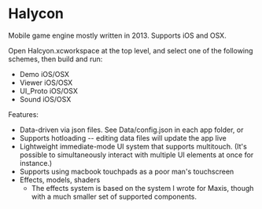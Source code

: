 Halycon
=======

Mobile game engine mostly written in 2013. Supports iOS and OSX.

Open Halcyon.xcworkspace at the top level, and select one of the following
schemes, then build and run:

- Demo iOS/OSX
- Viewer iOS/OSX
- UI_Proto iOS/OSX
- Sound iOS/OSX
  
Features:
- Data-driven via json files. See Data/config.json in each app folder, or
- Supports hotloading -- editing data files will update the app live
- Lightweight immediate-mode UI system that supports multitouch. (It's possible
  to simultaneously interact with multiple UI elements at once for instance.)
- Supports using macbook touchpads as a poor man's touchscreen
- Effects, models, shaders
  - The effects system is based on the system I wrote for Maxis, though
    with a much smaller set of supported components.

